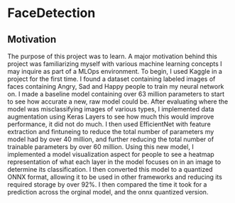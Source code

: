 # FaceDetection

## Motivation
The purpose of this project was to learn. A major motivation behind this project was familiarizing myself with various machine learning concepts I may inquire as part of a MLOps environment. To begin, I used Kaggle in a project for the first time. I found a dataset containing labeled images of faces containing Angry, Sad and Happy people to train my neural network on. I made a baseline model containing over 63 million parameters to start to see how accurate a new, raw model could be. After evaluating where the model was misclassifying images of various types, I implemented data augmentation using Keras Layers to see how much this would improve performance, it did not do much. I then used EfficientNet with feature extraction and fintuneing to reduce the total number of parameters my model had by over 40 million, and further reducing the total number of trainable parameters by over 60 million. Using this new model, I implemented a model visualization aspect for people to see a heatmap representation of what each layer in the model focuses on in an image to determine its classification. I then converted this model to a quantized ONNX format, allowing it to be used in other frameworks and reducing its required storage by over 92%. I then compared the time it took for a prediction across the orginal model, and the onnx quantized version.
